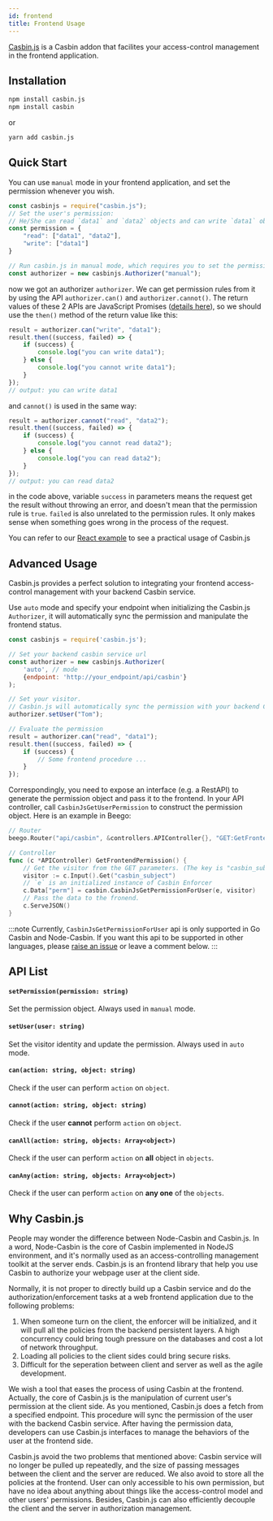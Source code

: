 ```yaml
---
id: frontend
title: Frontend Usage
---
```


[Casbin.js](https://github.com/casbin/casbin.js) is a Casbin addon that facilites your access-control management in the frontend application.


## Installation

```bash
npm install casbin.js
npm install casbin
```
or
```bash
yarn add casbin.js
```

## Quick Start
You can use `manual` mode in your frontend application, and set the permission whenever you wish.
```javascript
const casbinjs = require("casbin.js");
// Set the user's permission:
// He/She can read `data1` and `data2` objects and can write `data1` object
const permission = {
    "read": ["data1", "data2"],
    "write": ["data1"]
}

// Run casbin.js in manual mode, which requires you to set the permission manually.
const authorizer = new casbinjs.Authorizer("manual");
```

now we got an authorizer `authorizer`. We can get permission rules from it by using the API `authorizer.can()` and `authorizer.cannot()`. The return values of these 2 APIs are JavaScript Promises ([details here](https://developer.mozilla.org/en-US/docs/Web/JavaScript/Guide/Using_promises)), so we should use the `then()` method of the return value like this:

```javascript
result = authorizer.can("write", "data1");
result.then((success, failed) => {
    if (success) {
        console.log("you can write data1");
    } else {
        console.log("you cannot write data1");
    }
});
// output: you can write data1
```

and `cannot()` is used in the same way:

```javascript
result = authorizer.cannot("read", "data2");
result.then((success, failed) => {
    if (success) {
        console.log("you cannot read data2");
    } else {
        console.log("you can read data2");
    }
});
// output: you can read data2
```

in the code above, variable `success` in parameters means the request get the result without throwing an error, and doesn't mean that the permission rule is `true`. `failed` is also unrelated to the permission rules. It only makes sense when something goes wrong in the process of the request.

You can refer to our [React example](https://github.com/casbin-js/examples) to see a practical usage of Casbin.js

<!-- #### Permission Object
Casbin.js will accept a JSON object to manipulate the correspoding permission of a visitor. For example:
```
{
    "read": ["data1", "data2"],
    "write": ["data1"]
}
```
The permission object above shows the visitor can `read` `data1` and `data2` objects, while can only `write` `data1` objects. -->


## Advanced Usage

Casbin.js provides a perfect solution to integrating your frontend access-control management with your backend Casbin service.


Use `auto` mode and specify your endpoint when initializing the Casbin.js `Authorizer`, it will automatically sync the permission and manipulate the frontend status.

```javascript
const casbinjs = require('casbin.js');

// Set your backend casbin service url
const authorizer = new casbinjs.Authorizer(
    'auto', // mode
    {endpoint: 'http://your_endpoint/api/casbin'}
);

// Set your visitor. 
// Casbin.js will automatically sync the permission with your backend Casbin service.
authorizer.setUser("Tom");

// Evaluate the permission
result = authorizer.can("read", "data1");
result.then((success, failed) => {
    if (success) {
        // Some frontend procedure ...
    }
});
```

Correspondingly, you need to expose an interface (e.g. a RestAPI) to generate the permission object and pass it to the frontend. In your API controller, call `CasbinJsGetUserPermission` to construct the permission object. Here is an example in Beego:

```go
// Router
beego.Router("api/casbin", &controllers.APIController{}, "GET:GetFrontendPermission")

// Controller
func (c *APIController) GetFrontendPermission() {
    // Get the visitor from the GET parameters. (The key is "casbin_subject")
    visitor := c.Input().Get("casbin_subject")
    // `e` is an initialized instance of Casbin Enforcer
    c.Data["perm"] = casbin.CasbinJsGetPermissionForUser(e, visitor) 
    // Pass the data to the fronend.
    c.ServeJSON()
}
```

:::note
Currently, `CasbinJsGetPermissionForUser` api is only supported in Go Casbin and Node-Casbin. If you want this api to be supported in other languages, please [raise an issue](https://github.com/casbin/casbin.js/issues) or leave a comment below.
:::


## API List

#### `setPermission(permission: string)`
Set the permission object. Always used in `manual` mode.

#### `setUser(user: string)`
Set the visitor identity and update the permission. Always used in `auto` mode.

#### `can(action: string, object: string)`
Check if the user can perform `action` on `object`.

#### `cannot(action: string, object: string)`
Check if the user **cannot** perform `action` on `object`.

#### `canAll(action: string, objects: Array<object>)`
Check if the user can perform `action` on **all** object in `objects`.

#### `canAny(action: string, objects: Array<object>)`
Check if the user can perform `action` on **any one** of the `objects`.


## Why Casbin.js

People may wonder the difference between Node-Casbin and Casbin.js. In a word, Node-Casbin is the core of Casbin implemented in NodeJS environment, and it's normally used as an access-controlling management toolkit at the server ends. Casbin.js is an frontend library that help you use Casbin to authorize your webpage user at the client side.

Normally, it is not proper to directly build up a Casbin service and do the authorization/enforcement tasks at a web frontend application due to the following problems:
1. When someone turn on the client, the enforcer will be initialized, and it will pull all the policies from the backend persistent layers. A high concurrency could bring tough pressure on the databases and cost a lot of network throughput. 
2. Loading all policies to the client sides could bring secure risks.
3. Difficult for the seperation between client and server as well as the agile development.

We wish a tool that eases the process of using Casbin at the frontend. Actually, the core of Casbin.js is the manipulation of current user's permission at the client side. As you mentioned, Casbin.js does a fetch from a specified endpoint. This procedure will sync the permission of the user with the backend Casbin service. After having the permission data, developers can use Casbin.js interfaces to manage the behaviors of the user at the frontend side.

Casbin.js avoid the two problems that mentioned above: Casbin service will no longer be pulled up repeatedly, and the size of passing messages between the client and the server are reduced. We also avoid to store all the policies at the frontend. User can only accessible to his own permission, but have no idea about anything about things like the access-control model and other users' permissions. Besides, Casbin.js can also efficiently decouple the client and the server in authorization management.